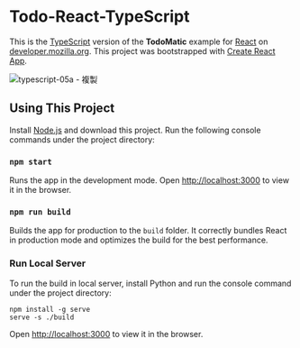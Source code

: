 # Todo-React-TypeScript

This is the [TypeScript](https://www.typescriptlang.org/) version of the **TodoMatic** example for [React](https://reactjs.org/) on [developer.mozilla.org](https://developer.mozilla.org/en-US/docs/Learn/Tools_and_testing/Client-side_JavaScript_frameworks/React_getting_started). This project was bootstrapped with [Create React App](https://github.com/facebook/create-react-app).

![typescript-05a - 複製](https://user-images.githubusercontent.com/44191076/142338371-3e10b3c5-d68d-41b8-836a-0b15471e2fa7.png)

## Using This Project

Install [Node.js](https://nodejs.org/en/download/) and download this project. Run the following console commands under the project directory:

### `npm start`

Runs the app in the development mode. Open [http://localhost:3000](http://localhost:3000) to view it in the browser.

### `npm run build`

Builds the app for production to the `build` folder. It correctly bundles React in production mode and optimizes the build for the best performance.

### Run Local Server

To run the build in local server, install Python and run the console command under the project directory:

```
npm install -g serve
serve -s ./build
```

Open [http://localhost:3000](http://localhost:3000) to view it in the browser.
